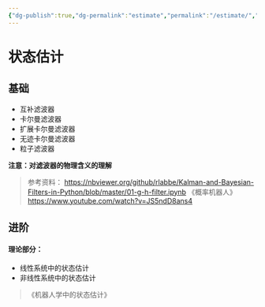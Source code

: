```yaml
---
{"dg-publish":true,"dg-permalink":"estimate","permalink":"/estimate/","title":"状态估计"}
---
```



# 状态估计
## 基础

- 互补滤波器
- 卡尔曼滤波器
- 扩展卡尔曼滤波器
- 无迹卡尔曼滤波器
- 粒子滤波器

**注意：对滤波器的物理含义的理解**

> 参考资料：
> https://nbviewer.org/github/rlabbe/Kalman-and-Bayesian-Filters-in-Python/blob/master/01-g-h-filter.ipynb
> 《概率机器人》 
> https://www.youtube.com/watch?v=JS5ndD8ans4

## 进阶

#### 理论部分：

- 线性系统中的状态估计
- 非线性系统中的状态估计

> 《机器人学中的状态估计》